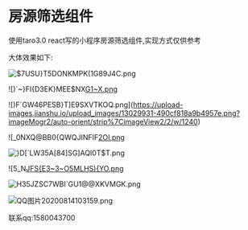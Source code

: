 # 房源筛选组件

使用taro3.0 react写的小程序房源筛选组件,实现方式仅供参考

大体效果如下:

![$7USU}T5DONKMPK(1G89J4C.png](https://upload-images.jianshu.io/upload_images/13029931-6022ef605a7adc22.png?imageMogr2/auto-orient/strip%7CimageView2/2/w/1240)

![)`~}FI{D3EK}MEE$NX[G1~X.png](https://upload-images.jianshu.io/upload_images/13029931-b76eb8defc64275e.png?imageMogr2/auto-orient/strip%7CimageView2/2/w/1240)

![)F`GW46PESB}T]E9SXVTKOQ.png](https://upload-images.jianshu.io/upload_images/13029931-490cf818a9b4957e.png?imageMogr2/auto-orient/strip%7CimageView2/2/w/1240)

![_0NXQ@BB0{QWQJINFIF[2OI.png](https://upload-images.jianshu.io/upload_images/13029931-23bacc5494c959f1.png?imageMogr2/auto-orient/strip%7CimageView2/2/w/1240)

![}D[`LW35A[84]SG]AQI0T$T.png](https://upload-images.jianshu.io/upload_images/13029931-3bfd9963b46e1deb.png?imageMogr2/auto-orient/strip%7CimageView2/2/w/1240)

![5_N[JFS{E3~3~O5MLHS){YO.png](https://upload-images.jianshu.io/upload_images/13029931-8e5bc7ed43f9b7f7.png?imageMogr2/auto-orient/strip%7CimageView2/2/w/1240)

![H35JZSC7WBI`GU1@@XKVMGK.png](https://upload-images.jianshu.io/upload_images/13029931-787dfec36a65e94e.png?imageMogr2/auto-orient/strip%7CimageView2/2/w/1240)

![QQ图片20200814103159.png](https://upload-images.jianshu.io/upload_images/13029931-ac338cc9ee5197d9.png?imageMogr2/auto-orient/strip%7CimageView2/2/w/1240)


联系qq:1580043700
